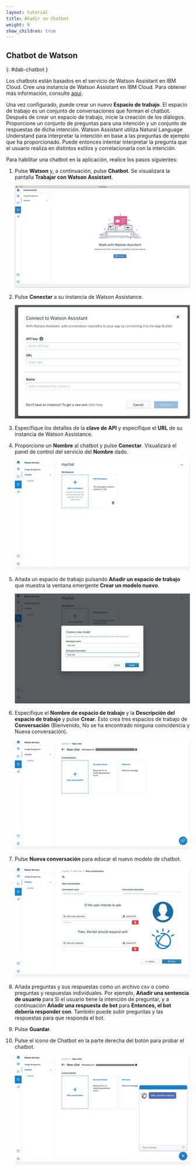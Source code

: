 ```yaml
---
layout: tutorial
title: Añadir un Chatbot
weight: 9
show_children: true
---
```

<!-- NLS_CHARSET=UTF-8 -->
## Chatbot de Watson 
{: #dab-chatbot }

Los chatbots están basados en el servicio de Watson Assistant en IBM Cloud. Cree una instancia de Watson Assistant en IBM Cloud. Para obtener más información, consulte [aquí](https://cloud.ibm.com/catalog/services/watson-assistant-formerly-conversation).

Una vez configurado, puede crear un nuevo **Espacio de trabajo**. El espacio de trabajo es un conjunto de conversaciones que forman el chatbot. Después de crear un espacio de trabajo, inicie la creación de los diálogos. Proporcione un conjunto de preguntas para una intención y un conjunto de respuestas de dicha intención. Watson Assistant utiliza Natural Language Understand para interpretar la intención en base a las preguntas de ejemplo que ha proporcionado. Puede entonces intentar interpretar la pregunta que el usuario realiza en distintos estilos y correlacionarla con la intención. 

Para habilitar una chatbot en la aplicación, realice los pasos siguientes:

1. Pulse **Watson** y, a continuación, pulse **Chatbot**. Se visualizará la pantalla **Trabajar con Watson Assistant**. 

    ![Chatbot de Watson](dab-watson-chat.png)

2. Pulse **Conectar** a su instancia de Watson Assistance. 

    ![Instancia de chat de Watson](dab-watson-chat-instance.png)

3. Especifique los detalles de la **clave de API** y especifique el **URL** de su instancia de Watson Assistance.  
4. Proporcione un **Nombre** al chatbot y pulse **Conectar**. Visualizará el panel de control del servicio del **Nombre** dado. 

    ![Espacio de trabajo del chatbot de Watson](dab-watson-chat-workspace.png)

5. Añada un espacio de trabajo pulsando **Añadir un espacio de trabajo** que muestra la ventana emergente **Crear un modelo nuevo**. 

    ![Nuevo modelo de espacio de trabajo del chatbot de Watson](dab-watson-chat-new-model.png)

6. Especifique el **Nombre de espacio de trabajo** y la **Descripción del espacio de trabajo** y pulse **Crear**. Esto crea tres espacios de trabajo de **Conversación** (Bienvenido, No se ha encontrado ninguna coincidencia y Nueva conversación).

    ![Conversación predeterminada del chatbot de Watson](dab-watson-chat-conversations.png)

7. Pulse **Nueva conversación** para educar el nuevo modelo de chatbot. 

    ![Respuestas y preguntas del chatbot de Watson](dab-watson-chat-questions.png)

8. Añada preguntas y sus respuestas como un archivo csv o como preguntas y respuestas individuales. Por ejemplo, **Añadir una sentencia de usuario** para Si el usuario tiene la intención de preguntar, y a continuación **Añadir una respuesta de bot** para **Entonces, el bot debería responder con**. También puede subir preguntas y las respuestas para que responda el bot. 
9. Pulse **Guardar**.
10. Pulse el icono de Chatbot en la parte derecha del botón para probar el chatbot. 

    ![Realización de pruebas con el chatbot](dab-watson-chat-testing.png)
